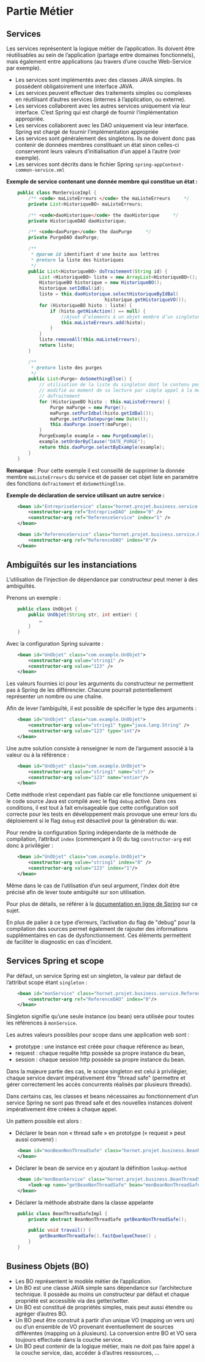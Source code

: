 # Partie Métier

## Services

Les services représentent la logique métier de l’application. Ils doivent être réutilisables au sein de l’application (partage entre domaines fonctionnels), mais également entre applications (au travers d’une couche Web-Service par exemple).

- Les services sont implémentés avec des classes JAVA simples. Ils possèdent obligatoirement une interface JAVA.
- Les services peuvent effectuer des traitements simples ou complexes en réutilisant d’autres services (internes à l’application, ou externe).
- Les services collaborent avec les autres services uniquement via leur interface. C’est Spring qui est chargé de fournir l’implémentation appropriée.
- Les services collaborent avec les DAO uniquement via leur interface. Spring est chargé de fournir l’implémentation appropriée
- Les services sont généralement des singletons. Ils ne doivent donc pas contenir de données membres constituant un état sinon celles-ci conserveront leurs valeurs d’initialisation d’un appel à l’autre (voir exemple).
- Les services sont décrits dans le fichier Spring ```spring-appContext-common-service.xml```

__Exemple de service contenant une donnée membre qui constitue un état :__

```java
    public class MonServiceImpl {
        /** <code> maListeErreurs </code> the maListeErreurs     */
        private List<HistoriqueBO> maListeErreurs;

        /** <code>daoHistorique</code> the daoHistorique     */
        private HistoriqueDAO daoHistorique;

        /** <code>daoPurge</code> the daoPurge     */
        private PurgeDAO daoPurge;

        /**
         * @param id identifiant d'une boite aux lettres
         * @return la liste des historiques
         */
        public List<HistoriqueBO> doTraitement(String id) {
            List <HistoriqueBO> liste = new ArrayList<HistoriqueBO>();
            HistoriqueBO historique = new HistoriqueBO();
            historique.setIdBal(id);
            liste = this.daoHistorique.selectHistoriqueByIdBal(
                                    historique.getHistoriqueVO());
            for (HistoriqueBO histo : liste) {
                if (histo.getHisAction() == null) {
                    //Ajout d’elements à un objet membre d’un singleton
                    this.maListeErreurs.add(histo);
                }
            }
            liste.removeAll(this.maListeErreurs);
            return liste;
        }

        /**
         * @return liste des purges
         */
        public List<Purge> doSomethingElse() {
            // utilisation de la liste du singleton dont le contenu peut être
            // modifié au moment de sa lecture par simple appel à la méthode
            // doTraitement
            for (HistoriqueBO histo : this.maListeErreurs) {
                Purge maPurge = new Purge();
                maPurge.setPurIdbal(histo.getIdBal());
                maPurge.setPurDatepurge(new Date());
                this.daoPurge.insert(maPurge);
            }
            PurgeExample example = new PurgeExample();
            example.setOrderByClause("DATE_PURGE");
            return this.daoPurge.selectByExample(example);
        }
    }
```

__Remarque__ : Pour cette exemple il est conseillé de supprimer la donnée membre `maListeErreurs` du service et de passer cet objet liste en paramètre des fonctions `doTraitement` et `doSomethingElse`.

__Exemple de déclaration de service utilisant un autre service :__

```xml
    <bean id="EntrepriseService" class="hornet.projet.business.service.EntrepriseServiceImpl">
        <constructor-arg ref="EntrepriseDAO" index="0" />
        <constructor-arg ref="ReferenceService" index="1" />
    </bean>

    <bean id="ReferenceService" class="hornet.projet.business.service.ReferenceServiceImpl">
        <constructor-arg ref="ReferenceDAO" index="0"/>
    </bean>
```

## Ambiguïtés sur les instanciations

L’utilisation de l’injection de dépendance par constructeur peut mener à des ambiguïtés.

Prenons un exemple :

```java
    public class UnObjet {
        public UnObjet(String str, int entier) {
            …
        }
    }
```

Avec la configuration Spring suivante :

```xml
    <bean id="UnObjet" class="com.example.UnObjet">
        <constructor-arg value="string1" />
        <constructor-arg value="123" />
    </bean>
```

Les valeurs fournies ici pour les arguments du constructeur ne permettent pas à Spring de les différencier. Chacune pourrait potentiellement représenter un nombre ou une chaîne.

Afin de lever l’ambiguïté, il est possible de spécifier le type des arguments :

```xml
    <bean id="UnObjet" class="com.example.UnObjet">
        <constructor-arg value="string1" type="java.lang.String" />
        <constructor-arg value="123" type="int"/>
    </bean>
```

Une autre solution consiste à renseigner le nom de l’argument associé à la valeur ou à la référence :

```xml
    <bean id="UnObjet" class="com.example.UnObjet">
        <constructor-arg value="string1" name="str" />
        <constructor-arg value="123" name="entier"/>
    </bean>
```

Cette méthode n’est cependant pas fiable car elle fonctionne uniquement si le code source Java est compilé avec le flag `debug` activé. Dans ces conditions, il est tout à fait envisageable que cette configuration soit correcte pour les tests en développement mais provoque une erreur lors du déploiement si le flag `debug` est désactivé pour la génération du war.

Pour rendre la configuration Spring indépendante de la méthode de compilation, l’attribut `index` (commençant à 0) du tag `constructor-arg` est donc à privilégier :

```xml
    <bean id="UnObjet" class="com.example.UnObjet">
        <constructor-arg value="string1" index="0" />
        <constructor-arg value="123" index="1"/>
    </bean>
```

Même dans le cas de l’utilisation d’un seul argument, l’index doit être précisé afin de lever toute ambiguïté sur son utilisation.

Pour plus de détails, se référer à la [documentation en ligne de Spring](http://docs.spring.io/spring/docs/4.0.x/spring-framework-reference/html/beans.html#beans-factory-collaborators) sur ce sujet.


En plus de palier à ce type d’erreurs, l’activation du flag de "debug" pour la compilation des sources permet également de rajouter des informations supplémentaires en cas de dysfonctionnement. Ces éléments permettent de faciliter le diagnostic en cas d’incident.

## Services Spring et scope

Par défaut, un service Spring est un singleton, la valeur par défaut de l’attribut scope étant `singleton` :

```xml
    <bean id="monService" class="hornet.projet.business.service.ReferenceServiceImpl" scope="singleton">
        <constructor-arg ref="ReferenceDAO" index="0"/>
    </bean>
```

Singleton signifie qu’une seule instance (ou bean) sera utilisée pour toutes les références à `monService`.

Les autres valeurs possibles pour scope dans une application web sont :

- prototype : une instance est créée pour chaque référence au bean,
- request : chaque requête http possède sa propre instance du bean,
- session : chaque session  http possède sa propre instance du bean.

Dans la majeure partie des cas, le scope singleton est celui à privilégier, chaque service devant impérativement être "thread safe" (permettre et gérer correctement les accès concurrents réalisés par plusieurs threads).

Dans certains cas, les classes et beans nécessaires au fonctionnement d’un service Spring  ne sont pas thread safe et des nouvelles instances doivent impérativement être  créées à chaque appel.

Un pattern possible est alors :

- Déclarer le bean non « thread safe » en prototype (« request » peut aussi convenir) :

```xml
    <bean id="monBeanNonThreadSafe" class="hornet.projet.business.BeanNonThreadSafeImpl" scope="prototype">
    </bean>
```

- Déclarer le bean de service en y ajoutant la définition `lookup-method`

```xml
    <bean id="monBeanService" class="hornet.projet.business.BeanThreadSafeImpl">
        <look-up name="getBeanNonThreadSafe" bean="monBeanNonThreadSafe">
    </bean>
```

- Déclarer la méthode abstraite dans la classe appelante  

```java
    public class BeanThreadSafeImpl {
        private abstract BeanNonThreadSafe getBeanNonThreadSafe();

        public void travail() {
            getBeanNonThreadSafe().faitQuelqueChose() ;
        }
    }
```

## Business Objets (BO)

- Les BO représentent le modèle métier de l’application.
- Un BO est une classe JAVA simple sans dépendance sur l’architecture technique. Il possède au moins un constructeur par défaut et chaque propriété est accessible via des getter/setter.
- Un BO est constitué de propriétés simples, mais peut aussi étendre ou agréger d’autres BO.
- Un BO peut être construit à partir d’un unique VO (mapping un vers un) ou d’un ensemble de VO provenant éventuellement de sources différentes (mapping un à plusieurs). La conversion entre BO et VO sera toujours effectuée dans la couche service.
- Un BO peut contenir de la logique métier, mais ne doit pas faire appel à la couche service, dao, accéder à d’autres ressources, …
